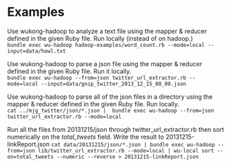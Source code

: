 
# Examples

Use wukong-hadoop to analyze a text file using the mapper & reducer defined in the given Ruby file.  Run locally (instead of on hadoop.)  
`bundle exec wu-hadoop hadoop-examples/word_count.rb --mode=local --input=data/howl.txt `

Use wukong-hadoop to parse a json file using the mapper & reducer defined in the given Ruby file.  Run it locally.  
`bundle exec wu-hadoop --from=json twitter_url_extractor.rb --mode=local --input=data/gnip_twitter_2013_12_15_00_00.json`

Use wukong-hadoop to parse all of the json files in a directory using the mapper & reducer defined in the given Ruby file.  Run locally.  
`cat ../mjg_twitter/json/*.json |  bundle exec wu-hadoop --from=json twitter_url_extractor.rb --mode=local`


Run all the files from 20131215/json through twitter_url_extractor.rb then sort numerically on the _total_tweets_ field.  Write the result to 20131215-linkReport.json
`cat data/20131215/json/*.json | bundle exec wu-hadoop --from=json lib/twitter_url_extractor.rb --mode=local | wu-local sort --on=total_tweets --numeric --reverse > 20131215-linkReport.json`
